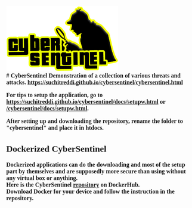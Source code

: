 <div style="font-family: 'Special Elite', cursive; font-weight: 600; font-size: 16px">
<img src="/sentinel/images/logo.png" alt="Cyber Sentinel" style="width: 300px;"><br>
# CyberSentinel
Demonstration of a collection of various threats and attacks.
<a href="https://suchitreddi.github.io/cybersentinel/cybersentinel.html" target="_blank" rel="noopener nofollow noreferrer">https://suchitreddi.github.io/cybersentinel/cybersentinel.html</a>

For tips to setup the application, go to <a href="https://suchitreddi.github.io/cybersentinel/docs/setupw.html" target="_blank" rel="noopener nofollow noreferrer">https://suchitreddi.github.io/cybersentinel/docs/setupw.html</a> or <a href="/cybersentinel/docs/setupw.html">/cybersentinel/docs/setupw.html</a>.

After setting up and downloading the repository, rename the folder to "cybersentinel" and place it in htdocs.

## Dockerized CyberSentinel
Dockerized applications can do the downloading and most of the setup part by themselves and are supposedly more secure than using without any virtual box or anything.<br>
Here is the CyberSentinel <a href="https://hub.docker.com/r/5herl0ck/cybersentinel" target="_blank" rel="noopener nofollow noreferrer">repository</a> on DockerHub.<br>
Download Docker for your device and follow the instruction in the repository.
</div>
